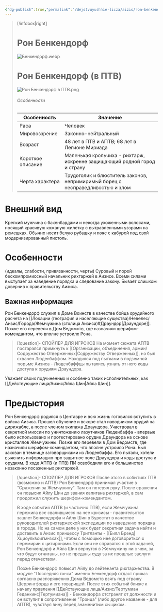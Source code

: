 ```yaml
---
{"dg-publish":true,"permalink":"/dejstvuyushhie-licza/aizis/ron-benkendorf/","dgPassFrontmatter":true}
---
```


> [!infobox|right]
> # Рон Бенкендорф
> ![Бенкендорф.webp](/img/user/%D0%98%D0%B7%D0%BE%D0%B1%D1%80%D0%B0%D0%B6%D0%B5%D0%BD%D0%B8%D1%8F/%D0%91%D0%B5%D0%BD%D0%BA%D0%B5%D0%BD%D0%B4%D0%BE%D1%80%D1%84.webp)
> # Рон Бенкендорф (в ПТВ)
> ![Рон Бенкендорф в ПТВ.png](/img/user/%D0%98%D0%B7%D0%BE%D0%B1%D1%80%D0%B0%D0%B6%D0%B5%D0%BD%D0%B8%D1%8F/%D0%A0%D0%BE%D0%BD%20%D0%91%D0%B5%D0%BD%D0%BA%D0%B5%D0%BD%D0%B4%D0%BE%D1%80%D1%84%20%D0%B2%20%D0%9F%D0%A2%D0%92.png)
> ###### Особенности
> | Особенность | Значение |
> | ---- | ---- |
> | Раса | Человек|
> | Мировоззрение | Законно-нейтральный |
> | Возраст | 48 лет в ПТВ и АПТВ; 68 лет в Легионе Мириада |
> | Короткое описание |Маленькая крольчиха - рихтарж, искренне защищающий родной город и страну|
> | Черта характера |Трудоголик и блюститель законов, непримиримый борец с несправедливостью и злом|

# Внешний вид
Крепкий мужчина с бакенбардами и некогда ухоженными волосами, носящий красивую кожаную жилетку с вытравленными узорами на ремешках. Обычно носит белую рубашку и пояс с кабурой под свой модернизированный пистоль.

# Особенности
(идеалы, слабости, привязанности, черты)
Суровый и порой бескомпромиссный начальник рихтаржей в Аизисе.
Всеми силами выступает за наведение порядка и следование закону.
Бывает слишком доверчив к правительству Аизиса.

## Важная информация
Рон Бенкендорф служил в Доме Воинств в качестве бойца орудийного расчета на [[Локации (география и населяющие существа)/Невелес/Аизис/Города/Жемчужина (столица Аизиса)#Драундор\|Драундоре]]. Позже его перевели в Дом Ведомств, где назначили шерифом-комендантом, что вполне устроило Рона.
> [!question]- СПОЙЛЕР ДЛЯ ИГРОКОВ
> На момент сюжета АПТВ постарался примкнуть к [[Организации, объединения, армии/Содружество Отверженных\|Содружеству Отверженных]], но был схвачен Люденбаффом. Находился под пытками в подземной тюрьме Аизиса - Люденбаффцы пытались узнать от него коды доступа к орудиям Драундора.

Уважает своих подчиненных и особенно таких исполнительных, как [[Действующие лица/Аизис/Айла Шин\|Айла Шин]].
# Предыстория
Рон Бенкендорф родился в Центавре и всю жизнь готовился вступить в войска Аизиса.
Прошел обучение и вскоре стал наводчиком орудий на дирижабле, а после членом экипажа Драундора. Участвовал в секретной миссии по уничтожению лазутчиков Люденбаффа - впервые было использовано и протестировано орудие Драундора на основе кристаллов Жемчужины.
Позже его перевели в Дом Ведомств, где назначили шерифом-комендантом, что вполне устроило Рона.
Был закован в темнице заговорщиками из Люденбаффа. Его пытали, хотели выяснить информацию про защитное поле Драундора и коды доступа к орудиям. В ходе АПТВ (и ПТВ) ПИ освободили его и большинство незаконно посаженных рихтаржей.
> [!question]- СПОЙЛЕР ДЛЯ ИГРОКОВ
> После этого в событиях ПТВ (возможно и АПТВ) Рон Бенкендорф принимал участие в "Сражении за Жемчужину". Там он потерял руку. После сражения он повысил Айлу Шин до звания капитана рихтаржей, а сам продолжил служить шерифом-комендантом.
> 
> В ходе событий АПТВ (и частично ПТВ), если Жемчужина пережила все свалившиеся на нее кризисы - правительство зашлет Бенкендорфа и Айлу Шин в Бурестат в качестве руководителей рихтаржеской экспедиции по наведению порядка в городе. Но на самом деле у них будет секретная задача найти и доставить в Аизис принцессу Тритланты - [[Билл Бренд\|Хциоулквоигмнзхах]], чтобы с помощью нее договориться о перемирии с цитиронами. Если они не справятся с этой задачей, Рон Бенкендорф и Айла Шин вернутся в Жемчужину ни с чем, за что будут отчитаны, но не преданы суду за их прошлые заслуги перед отечеством.
> 
> Позже Бенкендорф повысит Айлу до лейтенанта рихтаржества. В модуле "Последняя гонка" именно Бенкендорф отдаст приказ согласно распоряжению Дома Ведомств взять под стражу Шеррингфорда и его товарищей. 
> После этих событий ближе к началу правления [[Действующие лица/Аизис/Тертумиан Геданкинс\|Тертумиана]] - Бенкендорфа отстранят от должности и он вступит в сопротивление "Троица" (либо другое название - для АПТВ), чувствуя вину перед знаменитым сыщиком.